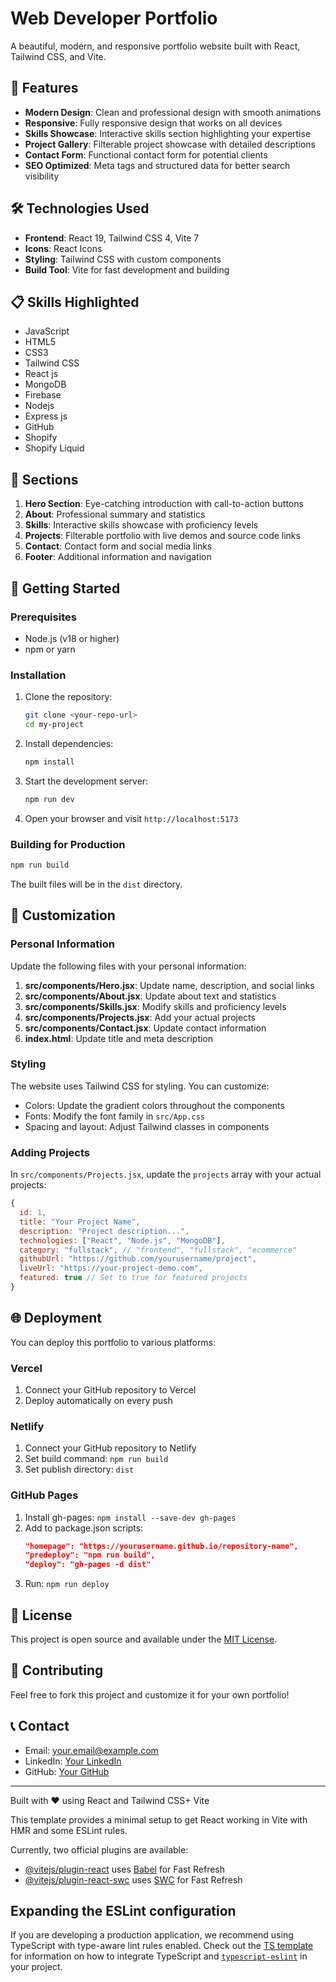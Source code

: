 # Web Developer Portfolio

A beautiful, modern, and responsive portfolio website built with React, Tailwind CSS, and Vite.

## 🚀 Features

- **Modern Design**: Clean and professional design with smooth animations
- **Responsive**: Fully responsive design that works on all devices
- **Skills Showcase**: Interactive skills section highlighting your expertise
- **Project Gallery**: Filterable project showcase with detailed descriptions
- **Contact Form**: Functional contact form for potential clients
- **SEO Optimized**: Meta tags and structured data for better search visibility

## 🛠️ Technologies Used

- **Frontend**: React 19, Tailwind CSS 4, Vite 7
- **Icons**: React Icons
- **Styling**: Tailwind CSS with custom components
- **Build Tool**: Vite for fast development and building

## 📋 Skills Highlighted

- JavaScript
- HTML5
- CSS3
- Tailwind CSS
- React js
- MongoDB
- Firebase
- Nodejs
- Express js
- GitHub
- Shopify
- Shopify Liquid

## 🎨 Sections

1. **Hero Section**: Eye-catching introduction with call-to-action buttons
2. **About**: Professional summary and statistics
3. **Skills**: Interactive skills showcase with proficiency levels
4. **Projects**: Filterable portfolio with live demos and source code links
5. **Contact**: Contact form and social media links
6. **Footer**: Additional information and navigation

## 🚀 Getting Started

### Prerequisites

- Node.js (v18 or higher)
- npm or yarn

### Installation

1. Clone the repository:
   ```bash
   git clone <your-repo-url>
   cd my-project
   ```

2. Install dependencies:
   ```bash
   npm install
   ```

3. Start the development server:
   ```bash
   npm run dev
   ```

4. Open your browser and visit `http://localhost:5173`

### Building for Production

```bash
npm run build
```

The built files will be in the `dist` directory.

## 📝 Customization

### Personal Information

Update the following files with your personal information:

1. **src/components/Hero.jsx**: Update name, description, and social links
2. **src/components/About.jsx**: Update about text and statistics
3. **src/components/Skills.jsx**: Modify skills and proficiency levels
4. **src/components/Projects.jsx**: Add your actual projects
5. **src/components/Contact.jsx**: Update contact information
6. **index.html**: Update title and meta description

### Styling

The website uses Tailwind CSS for styling. You can customize:

- Colors: Update the gradient colors throughout the components
- Fonts: Modify the font family in `src/App.css`
- Spacing and layout: Adjust Tailwind classes in components

### Adding Projects

In `src/components/Projects.jsx`, update the `projects` array with your actual projects:

```javascript
{
  id: 1,
  title: "Your Project Name",
  description: "Project description...",
  technologies: ["React", "Node.js", "MongoDB"],
  category: "fullstack", // "frontend", "fullstack", "ecommerce"
  githubUrl: "https://github.com/yourusername/project",
  liveUrl: "https://your-project-demo.com",
  featured: true // Set to true for featured projects
}
```

## 🌐 Deployment

You can deploy this portfolio to various platforms:

### Vercel

1. Connect your GitHub repository to Vercel
2. Deploy automatically on every push

### Netlify

1. Connect your GitHub repository to Netlify
2. Set build command: `npm run build`
3. Set publish directory: `dist`

### GitHub Pages

1. Install gh-pages: `npm install --save-dev gh-pages`
2. Add to package.json scripts:
   ```json
   "homepage": "https://yourusername.github.io/repository-name",
   "predeploy": "npm run build",
   "deploy": "gh-pages -d dist"
   ```
3. Run: `npm run deploy`

## 📄 License

This project is open source and available under the [MIT License](LICENSE).

## 🤝 Contributing

Feel free to fork this project and customize it for your own portfolio!

## 📞 Contact

- Email: your.email@example.com
- LinkedIn: [Your LinkedIn](https://linkedin.com/in/yourprofile)
- GitHub: [Your GitHub](https://github.com/yourusername)

---

Built with ❤️ using React and Tailwind CSS+ Vite

This template provides a minimal setup to get React working in Vite with HMR and some ESLint rules.

Currently, two official plugins are available:

- [@vitejs/plugin-react](https://github.com/vitejs/vite-plugin-react/blob/main/packages/plugin-react) uses [Babel](https://babeljs.io/) for Fast Refresh
- [@vitejs/plugin-react-swc](https://github.com/vitejs/vite-plugin-react/blob/main/packages/plugin-react-swc) uses [SWC](https://swc.rs/) for Fast Refresh

## Expanding the ESLint configuration

If you are developing a production application, we recommend using TypeScript with type-aware lint rules enabled. Check out the [TS template](https://github.com/vitejs/vite/tree/main/packages/create-vite/template-react-ts) for information on how to integrate TypeScript and [`typescript-eslint`](https://typescript-eslint.io) in your project.
